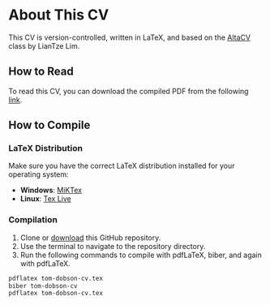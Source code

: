 # About This CV
This CV is version-controlled, written in LaTeX, and based on the [AltaCV](https://github.com/liantze/AltaCV) class by LianTze Lim.

## How to Read
To read this CV, you can download the compiled PDF from the following [link](tom-dobson-cv.pdf).

## How to Compile
### LaTeX Distribution
Make sure you have the correct LaTeX distribution installed for your operating system:
* **Windows**:	[MiKTex](https://miktex.org/download) 
* **Linux**:	[Tex Live](https://www.tug.org/texlive/quickinstall.html)

### Compilation
1. Clone or [download](https://github.com/tomdobs/tom-dobson-cv/archive/refs/heads/main.zip) this GitHub repository.
2. Use the terminal to navigate to the repository directory.
3. Run the following commands to compile with pdfLaTeX, biber, and again with pdfLaTeX.

```bash
pdflatex tom-dobson-cv.tex
biber tom-dobson-cv
pdflatex tom-dobson-cv.tex
```
